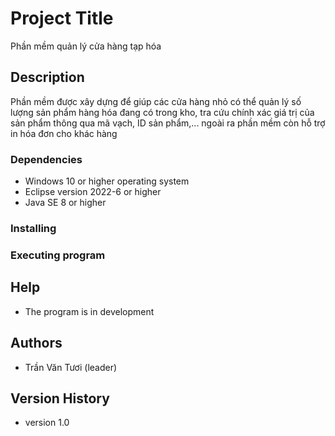 # Project Title
  Phần mềm quản lý cửa hàng tạp hóa
## Description
  Phần mềm được xây dựng để giúp các cửa hàng nhỏ có thể quản lý số lượng sản phẩm hàng hóa đang có trong kho, 
  tra cứu chính xác giá trị của sản phẩm thông qua mã vạch, ID sản phẩm,... ngoài ra phần mềm còn hỗ trợ in hóa đơn cho khác hàng
### Dependencies
  - Windows 10 or higher operating system
  - Eclipse version 2022-6 or higher
  - Java SE 8 or higher
### Installing

### Executing program

## Help
  - The program is in development
## Authors
  - Trần Văn Tươi (leader)
## Version History
  - version 1.0
